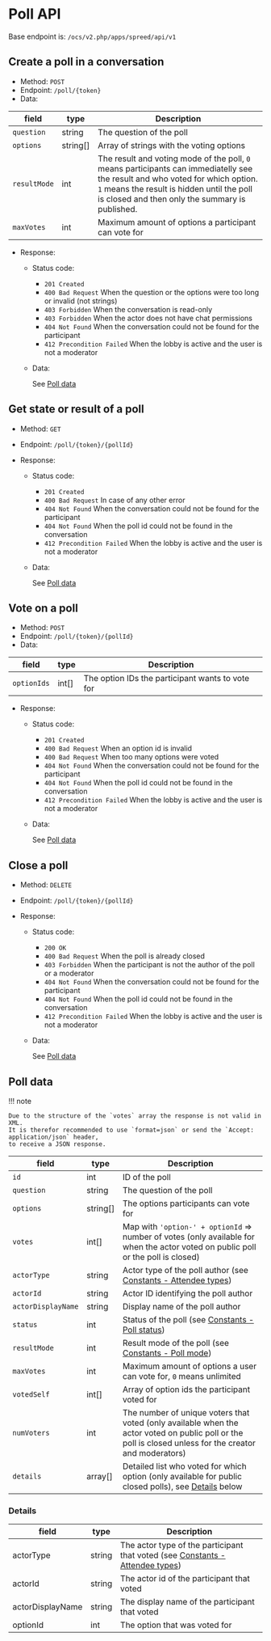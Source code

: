 # Poll API

Base endpoint is: `/ocs/v2.php/apps/spreed/api/v1`

## Create a poll in a conversation

* Method: `POST`
* Endpoint: `/poll/{token}`
* Data:

| field        | type         | Description                                                                                                                                                                                                                    |
|--------------|--------------|--------------------------------------------------------------------------------------------------------------------------------------------------------------------------------------------------------------------------------|
| `question`   | string       | The question of the poll                                                                                                                                                                                                       |
| `options`    | string[]     | Array of strings with the voting options                                                                                                                                                                                       |
| `resultMode` | int          | The result and voting mode of the poll, `0` means participants can immediatelly see the result and who voted for which option. `1` means the result is hidden until the poll is closed and then only the summary is published. |
| `maxVotes`   | int          | Maximum amount of options a participant can vote for                                                                                                                                                                           |

* Response:
    - Status code:
        + `201 Created`
        + `400 Bad Request` When the question or the options were too long or invalid (not strings)
        + `403 Forbidden` When the conversation is read-only
        + `403 Forbidden` When the actor does not have chat permissions
        + `404 Not Found` When the conversation could not be found for the participant
        + `412 Precondition Failed` When the lobby is active and the user is not a moderator

    - Data:

        See [Poll data](#poll-data)

## Get state or result of a poll

* Method: `GET`
* Endpoint: `/poll/{token}/{pollId}`

* Response:
    - Status code:
        + `201 Created`
        + `400 Bad Request` In case of any other error
        + `404 Not Found` When the conversation could not be found for the participant
        + `404 Not Found` When the poll id could not be found in the conversation
        + `412 Precondition Failed` When the lobby is active and the user is not a moderator

    - Data:

      See [Poll data](#poll-data)

## Vote on a poll

* Method: `POST`
* Endpoint: `/poll/{token}/{pollId}`
* Data:

| field        | type  | Description                                      |
|--------------|-------|--------------------------------------------------|
| `optionIds`  | int[] | The option IDs the participant wants to vote for |


* Response:
    - Status code:
        + `201 Created`
        + `400 Bad Request` When an option id is invalid
        + `400 Bad Request` When too many options were voted
        + `404 Not Found` When the conversation could not be found for the participant
        + `404 Not Found` When the poll id could not be found in the conversation
        + `412 Precondition Failed` When the lobby is active and the user is not a moderator

    - Data:

      See [Poll data](#poll-data)

## Close a poll

* Method: `DELETE`
* Endpoint: `/poll/{token}/{pollId}`

* Response:
    - Status code:
        + `200 OK`
        + `400 Bad Request` When the poll is already closed
        + `403 Forbidden` When the participant is not the author of the poll or a moderator
        + `404 Not Found` When the conversation could not be found for the participant
        + `404 Not Found` When the poll id could not be found in the conversation
        + `412 Precondition Failed` When the lobby is active and the user is not a moderator

    - Data:

      See [Poll data](#poll-data)

## Poll data

!!! note

    Due to the structure of the `votes` array the response is not valid in XML.
    It is therefor recommended to use `format=json` or send the `Accept: application/json` header,
    to receive a JSON response.

| field              | type     | Description                                                                                                                                             |
|--------------------|----------|---------------------------------------------------------------------------------------------------------------------------------------------------------|
| `id`               | int      | ID of the poll                                                                                                                                          |
| `question`         | string   | The question of the poll                                                                                                                                |
| `options`          | string[] | The options participants can vote for                                                                                                                   |
| `votes`            | int[]    | Map with `'option-' + optionId` => number of votes (only available for when the actor voted on public poll or the poll is closed)                       |
| `actorType`        | string   | Actor type of the poll author (see [Constants - Attendee types](constants.md#attendee-types))                                                           |
| `actorId`          | string   | Actor ID identifying the poll author                                                                                                                    |
| `actorDisplayName` | string   | Display name of the poll author                                                                                                                         |
| `status`           | int      | Status of the poll (see [Constants - Poll status](constants.md#poll-status))                                                                            |
| `resultMode`       | int      | Result mode of the poll (see [Constants - Poll mode](constants.md#poll-mode))                                                                           |
| `maxVotes`         | int      | Maximum amount of options a user can vote for, `0` means unlimited                                                                                      |
| `votedSelf`        | int[]    | Array of option ids the participant voted for                                                                                                           |
| `numVoters`        | int      | The number of unique voters that voted (only available when the actor voted on public poll or the poll is closed unless for the creator and moderators) |
| `details`          | array[]  | Detailed list who voted for which option (only available for public closed polls), see [Details](#details) below                                        |

### Details

| field            | type   | Description                                                                                                  |
|------------------|--------|--------------------------------------------------------------------------------------------------------------|
| actorType        | string | The actor type of the participant that voted (see [Constants - Attendee types](constants.md#attendee-types)) |
| actorId          | string | The actor id of the participant that voted                                                                   |
| actorDisplayName | string | The display name of the participant that voted                                                               |
| optionId         | int    | The option that was voted for                                                                                |
